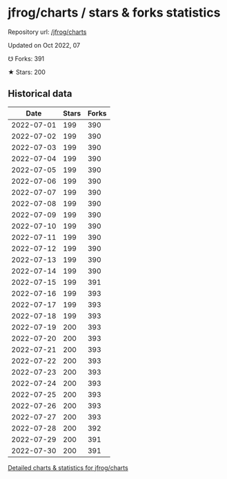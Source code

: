 # jfrog/charts / stars & forks statistics

Repository url: [/jfrog/charts](https://github.com/jfrog/charts)

Updated on Oct 2022, 07

☋ Forks: 391

★ Stars: 200

## Historical data
| Date | Stars | Forks |
|------|-------|-------|
| 2022-07-01 | 199 | 390 | 
| 2022-07-02 | 199 | 390 | 
| 2022-07-03 | 199 | 390 | 
| 2022-07-04 | 199 | 390 | 
| 2022-07-05 | 199 | 390 | 
| 2022-07-06 | 199 | 390 | 
| 2022-07-07 | 199 | 390 | 
| 2022-07-08 | 199 | 390 | 
| 2022-07-09 | 199 | 390 | 
| 2022-07-10 | 199 | 390 | 
| 2022-07-11 | 199 | 390 | 
| 2022-07-12 | 199 | 390 | 
| 2022-07-13 | 199 | 390 | 
| 2022-07-14 | 199 | 390 | 
| 2022-07-15 | 199 | 391 | 
| 2022-07-16 | 199 | 393 | 
| 2022-07-17 | 199 | 393 | 
| 2022-07-18 | 199 | 393 | 
| 2022-07-19 | 200 | 393 | 
| 2022-07-20 | 200 | 393 | 
| 2022-07-21 | 200 | 393 | 
| 2022-07-22 | 200 | 393 | 
| 2022-07-23 | 200 | 393 | 
| 2022-07-24 | 200 | 393 | 
| 2022-07-25 | 200 | 393 | 
| 2022-07-26 | 200 | 393 | 
| 2022-07-27 | 200 | 393 | 
| 2022-07-28 | 200 | 392 | 
| 2022-07-29 | 200 | 391 | 
| 2022-07-30 | 200 | 391 | 


[Detailed charts & statistics for jfrog/charts](https://reviewgithub.com/rep/jfrog/charts)
